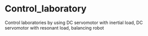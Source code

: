 # Control_laboratory
Control laboratories by using DC servomotor with inertial load, DC servomotor with resonant load, balancing robot
